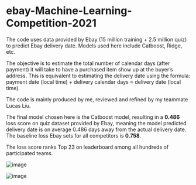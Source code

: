 # ebay-Machine-Learning-Competition-2021
The code uses data provided by Ebay (15 million training + 2.5 million quiz) to predict Ebay delivery date. Models used here include Catboost, Ridge, etc.

The objective is to estimate the total number of calendar days (after payment) it will take to have a purchased item show up at the buyer’s address. This is equivalent to estimating the delivery date using the formula:
payment date (local time) + delivery calendar days = delivery date (local time).

The code is mainly produced by me, reviewed and refined by my teammate Lucas Liu.

The final model chosen here is the Catboost model, resulting in a **0.486** loss score on quiz dataset provided by Ebay, meaning the model predicted delivery date is on average 0.486 days away from the actual delivery date. The baseline loss Ebay sets for all competitors is **0.758**.

The loss score ranks Top 23 on leaderboard among all hundreds of participated teams.

![image](https://user-images.githubusercontent.com/52313685/148672339-947345cf-ec84-4af0-8eb6-d187f78f5fb8.png)

![image](https://user-images.githubusercontent.com/52313685/148672362-f72f6d62-6eea-4747-a469-0d65f5db35b3.png)
